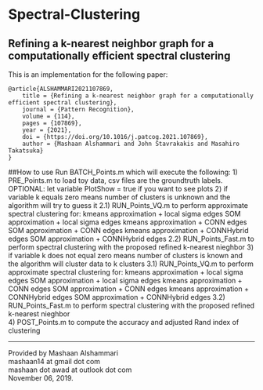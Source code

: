 # Spectral-Clustering

## Refining a k-nearest neighbor graph for a computationally efficient spectral clustering
This is an implementation for the following paper:
```
@article{ALSHAMMARI2021107869,
	title = {Refining a k-nearest neighbor graph for a computationally efficient spectral clustering},
	journal = {Pattern Recognition},
	volume = {114},
	pages = {107869},
	year = {2021},
	doi = {https://doi.org/10.1016/j.patcog.2021.107869},
	author = {Mashaan Alshammari and John Stavrakakis and Masahiro Takatsuka}
}
```

##How to use
Run BATCH_Points.m which will execute the following:
	1) PRE_Points.m to load toy data, csv files are the groundtruth labels.
	OPTIONAL: let variable PlotShow = true if you want to see plots
	2) if variable k equals zero means number of clusters is unknown and the algorithm will try to guess it
		2.1) RUN_Points_VQ.m to perform approximate spectral clustering for:
					kmeans approximation	+ local sigma edges
					SOM approximation	+ local sigma edges
					kmeans approximation	+ CONN edges
					SOM approximation	+ CONN edges
					kmeans approximation	+ CONNHybrid edges
					SOM approximation	+ CONNHybrid edges
		2.2) RUN_Points_Fast.m to perform spectral clustering with the proposed refined k-nearest nieghbor
	3) if variable k does not equal zero means number of clusters is known and the algorithm will cluster data to k clusters
		3.1) RUN_Points_VQ.m to perform approximate spectral clustering for:
					kmeans approximation	+ local sigma edges
					SOM approximation	+ local sigma edges
					kmeans approximation	+ CONN edges
					SOM approximation	+ CONN edges
					kmeans approximation	+ CONNHybrid edges
					SOM approximation	+ CONNHybrid edges
		3.2) RUN_Points_Fast.m to perform spectral clustering with the proposed refined k-nearest nieghbor		
    4) POST_Points.m to compute the accuracy and adjusted Rand index of clustering

---
Provided by Mashaan Alshammari<br/>
mashaan14 at gmail dot com<br/>
mashaan dot awad at outlook dot com<br/>
November 06, 2019.
